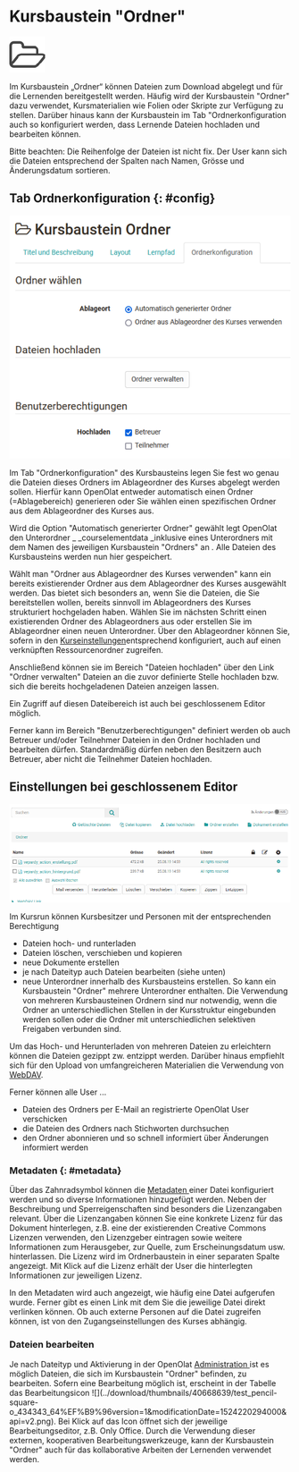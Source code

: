 # Kursbaustein "Ordner"

![](assets/folder.png)

Im Kursbaustein „Ordner“ können Dateien zum Download abgelegt und für die
Lernenden bereitgestellt werden. Häufig wird der Kursbaustein "Ordner" dazu
verwendet, Kursmaterialien wie Folien oder Skripte zur Verfügung zu stellen.
Darüber hinaus kann der Kursbaustein im Tab "Ordnerkonfiguration auch so
konfiguriert werden, dass Lernende Dateien hochladen und bearbeiten können.

  

Bitte beachten: Die Reihenfolge der Dateien ist nicht fix. Der User kann sich
die Dateien entsprechend der Spalten nach Namen, Grösse und Änderungsdatum
sortieren.

##  Tab Ordnerkonfiguration {: #config}

![](assets/KB_Ordner_16.png)

Im Tab "Ordnerkonfiguration" des Kursbausteins legen Sie fest wo genau die
Dateien dieses Ordners im Ablageordner des Kurses abgelegt werden sollen.
Hierfür kann OpenOlat entweder automatisch einen Ordner (=Ablagebereich)
generieren oder Sie wählen einen spezifischen Ordner aus dem Ablageordner des
Kurses aus.

Wird die Option "Automatisch generierter Ordner" gewählt legt OpenOlat den
Unterordner _ _courselementdata   _inklusive eines Unterordners mit dem Namen
des jeweiligen Kursbaustein "Ordners" an _._ Alle Dateien des Kursbausteins
werden nun hier gespeichert.

Wählt man "Ordner aus Ablageordner des Kurses verwenden" kann ein bereits
existierender Ordner aus dem Ablageordner des Kurses ausgewählt werden. Das
bietet sich besonders an, wenn Sie die Dateien, die Sie bereitstellen wollen,
bereits sinnvoll im Ablageordners des Kurses strukturiert hochgeladen haben.
Wählen Sie im nächsten Schritt einen existierenden Ordner des Ablageordners
aus oder erstellen Sie im Ablageordner einen neuen Unterordner. Über den
Ablageordner können Sie, sofern in den 
[Kurseinstellungen](../course_create/Course_Settings.de.md)entsprechend konfiguriert, auch
auf einen verknüpften Ressourcenordner zugreifen.

Anschließend können sie im Bereich "Dateien hochladen" über den Link "Ordner
verwalten" Dateien an die zuvor definierte Stelle hochladen bzw. sich die
bereits hochgeladenen Dateien anzeigen lassen.

Ein Zugriff auf diesen Dateibereich ist auch bei geschlossenem Editor möglich.

Ferner kann im Bereich "Benutzerberechtigungen" definiert werden ob auch
Betreuer und/oder Teilnehmer Dateien in den Ordner hochladen und bearbeiten
dürfen. Standardmäßig dürfen neben den Besitzern auch Betreuer, aber nicht die
Teilnehmer Dateien hochladen.

## Einstellungen bei geschlossenem Editor

![](assets/KB_Ordner.png)

Im Kursrun können Kursbesitzer und Personen mit der entsprechenden
Berechtigung

  * Dateien hoch- und runterladen
  * Dateien löschen, verschieben und kopieren
  * neue Dokumente erstellen
  * je nach Dateityp auch Dateien bearbeiten (siehe unten)
  * neue Unterordner innerhalb des Kursbausteins erstellen. So kann ein Kursbaustein "Ordner" mehrere Unterordner enthalten. Die Verwendung von mehreren Kursbausteinen Ordnern sind nur notwendig, wenn die Ordner an unterschiedlichen Stellen in der Kursstruktur eingebunden werden sollen oder die Ordner mit unterschiedlichen selektiven Freigaben verbunden sind.

Um das Hoch- und Herunterladen von mehreren Dateien zu erleichtern können die
Dateien gezippt zw. entzippt werden. Darüber hinaus empfiehlt sich für den
Upload von umfangreicheren Materialien die Verwendung von
[WebDAV](../supported_tech/Using_WebDAV.de.md).

Ferner können alle User ...

  * Dateien des Ordners per E-Mail an registrierte OpenOlat User verschicken
  * die Dateien des Ordners nach Stichworten durchsuchen
  * den Ordner abonnieren und so schnell informiert über Änderungen informiert werden

###  Metadaten {: #metadata}

Über das Zahnradsymbol können die 
[Metadaten ](../personal/Full-Text_Search.de.md#Volltextsuche-_metadata)einer Datei
konfiguriert werden und so diverse Informationen hinzugefügt werden. Neben der
Beschreibung und Sperreigenschaften sind besonders die Lizenzangaben relevant.
Über die Lizenzangaben können Sie eine konkrete Lizenz für das Dokument
hinterlegen, z.B. eine der existierenden Creative Commons Lizenzen verwenden,
den Lizenzgeber eintragen sowie weitere Informationen zum Herausgeber, zur
Quelle, zum Erscheinungsdatum usw. hinterlassen. Die Lizenz wird im
Ordnerbaustein in einer separaten Spalte angezeigt. Mit Klick auf die Lizenz
erhält der User die hinterlegten Informationen zur jeweiligen Lizenz.

In den Metadaten wird auch angezeigt, wie häufig eine Datei aufgerufen wurde.
Ferner gibt es einen Link mit dem Sie die jeweilige Datei direkt verlinken
können. Ob auch externe Personen auf die Datei zugreifen können, ist von den
Zugangseinstellungen des Kurses abhängig.

### Dateien bearbeiten

Je nach Dateityp und Aktivierung in der OpenOlat 
[Administration ](../../manual_admin/administration/External_Tools_-_Administration.de.md)ist es möglich
Dateien, die sich im Kursbaustein "Ordner" befinden, zu bearbeiten. Sofern
eine Bearbeitung möglich ist, erscheint in der Tabelle das Bearbeitungsicon
![](../download/thumbnails/40668639/test_pencil-square-
o_434343_64%EF%B9%96version=1&modificationDate=1524220294000&api=v2.png). Bei
Klick auf das Icon öffnet sich der jeweilige Bearbeitungseditor, z.B. Only
Office. Durch die Verwendung dieser externen, kooperativen
Bearbeitungswerkzeuge, kann der Kursbaustein "Ordner" auch für das
kollaborative Arbeiten der Lernenden verwendet werden.

